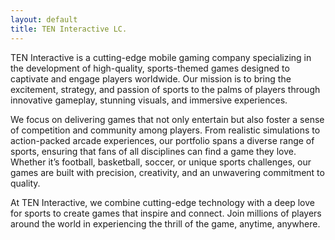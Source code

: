 ```yaml
---
layout: default
title: TEN Interactive LC.
---
```


TEN Interactive is a cutting-edge mobile gaming company specializing in the development of high-quality, sports-themed games designed to captivate and engage players worldwide. Our mission is to bring the excitement, strategy, and passion of sports to the palms of players through innovative gameplay, stunning visuals, and immersive experiences.

We focus on delivering games that not only entertain but also foster a sense of competition and community among players. From realistic simulations to action-packed arcade experiences, our portfolio spans a diverse range of sports, ensuring that fans of all disciplines can find a game they love. Whether it’s football, basketball, soccer, or unique sports challenges, our games are built with precision, creativity, and an unwavering commitment to quality.

At TEN Interactive, we combine cutting-edge technology with a deep love for sports to create games that inspire and connect. Join millions of players around the world in experiencing the thrill of the game, anytime, anywhere.
